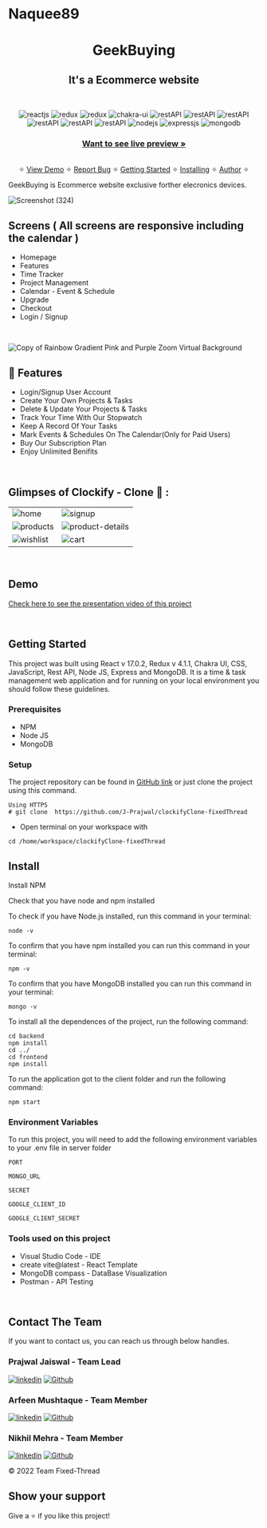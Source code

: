 # Naquee89



<h1 align="center">GeekBuying</h1> 

<h2 align="center">It's a Ecommerce website</h2>

<br />
<p align="center">
    <img src="https://img.shields.io/badge/React_(17.0.2)-20232A?style=for-the-badge&logo=react&logoColor=61DAFB" alt="reactjs" />
    <img src="https://img.shields.io/badge/Redux_(4.1.1)-593D88?style=for-the-badge&logo=redux&logoColor=white" alt="redux" />
    <img src="https://img.shields.io/badge/React_Router-CA4245?style=for-the-badge&logo=react-router&logoColor=white" alt="redux" />
    <img src="https://img.shields.io/badge/Chakra%20UI-3bc7bd?style=for-the-badge&logo=chakraui&logoColor=white" alt="chakra-ui"/>
    <img src="https://img.shields.io/badge/Rest_API-02303A?style=for-the-badge&logo=react-router&logoColor=white" alt="restAPI"/>
    <img src="https://img.shields.io/badge/npm-CB3837?style=for-the-badge&logo=npm&logoColor=white" alt="restAPI"/>
    <img src="https://img.shields.io/badge/Postman-FF6C37?style=for-the-badge&logo=Postman&logoColor=white" alt="restAPI"/>
    <img src="https://img.shields.io/badge/Vite-B73BFE?style=for-the-badge&logo=vite&logoColor=FFD62E" alt="restAPI"/>
    <img src="https://img.shields.io/badge/Heroku-430098?style=for-the-badge&logo=heroku&logoColor=white" alt="restAPI"/>
    <img src="https://img.shields.io/badge/Netlify-00C7B7?style=for-the-badge&logo=netlify&logoColor=white" alt="restAPI"/>
    <img src="https://img.shields.io/badge/Node.js-339933?style=for-the-badge&logo=nodedotjs&logoColor=white" alt="nodejs" />
    <img src="https://img.shields.io/badge/Express.js-000000?style=for-the-badge&logo=express&logoColor=white" alt="expressjs"/>
    <img src="https://img.shields.io/badge/MongoDB-4EA94B?style=for-the-badge&logo=mongodb&logoColor=white" alt="mongodb"/>
</p>


<h3 align="center"><a href="https://cute-shortbread-9d187d.netlify.app/"><strong>Want to see live preview »</strong></a></h3>


<p align="center"> 
    <br />&#10023;
    <a href="#Demo">View Demo</a>   &#10023;  
    <a href="https://github.com/J-Prajwal/clockifyClone-fixedThread/issues">Report Bug</a>    &#10023;
    <a href="#Getting-Started">Getting Started</a> &#10023; <a href="#Install">Installing</a> &#10023;    
    <a href="#Contact">Author</a> &#10023;
  </p>
  
 GeekBuying is Ecommerce website exclusive forther elecronics devices.
  
 
![Screenshot (324)](https://user-images.githubusercontent.com/100348982/191047973-7d659edf-164d-4378-8fd0-de2b56d7d757.png)


  ## Screens ( All screens are responsive including the calendar )
   - Homepage
   - Features
   - Time Tracker
   - Project Management
   - Calendar - Event & Schedule
   - Upgrade
   - Checkout
   - Login / Signup
   
   <br />

![Copy of Rainbow Gradient Pink and Purple Zoom Virtual Background](https://user-images.githubusercontent.com/98648448/187080274-65a8fbba-6649-4e9c-b091-b79bc22e2b43.jpg)

## 🚀 Features
- Login/Signup User Account
- Create Your Own Projects & Tasks
- Delete & Update Your Projects & Tasks
- Track Your Time With Our Stopwatch
- Keep A Record Of Your Tasks
- Mark Events & Schedules On The Calendar(Only for Paid Users)
- Buy Our Subscription Plan
- Enjoy Unlimited Benifits

<br />

## Glimpses of Clockify - Clone 🙈 :


<table>
  <tr>
    <td><img src="https://user-images.githubusercontent.com/98648448/187081084-431228e1-c84b-4e9e-9b81-c1fc84e365e7.jpg" alt="home" /></td>
    <td><img src="https://user-images.githubusercontent.com/98648448/187081184-118ed4ce-7beb-4817-a895-0ef5e0849a2f.jpg" alt="signup" /></td>
  </tr>
  <tr>
    <td><img src="https://user-images.githubusercontent.com/98648448/187081278-9567df85-a920-4eac-8829-de16e51635a8.jpg" alt="products" /></td>
    <td><img src="https://user-images.githubusercontent.com/98648448/187081431-97751f0d-ccc6-4a71-ad20-9ed33b3aeedf.jpg" alt="product-details" /></td>
  </tr>
  <tr>
    <td><img src="https://user-images.githubusercontent.com/98648448/187081539-0ff2c725-94ff-4957-9537-4093009f2e10.jpg" alt="wishlist" /></td>
    <td><img src="https://user-images.githubusercontent.com/98648448/187081705-d4f9a36b-055c-4833-8816-4e856162c8d3.jpg" alt="cart" /></td>
  </tr>
</table>

<br />

## Demo

[Check here to see the presentation video of this project](https://drive.google.com/file/d/1o6nQyCER_kjk7TDh5xZ2XzbbbjcYb0-9/view?usp=sharing)


<br/>

## Getting Started

This project was built using React v 17.0.2, Redux v 4.1.1, Chakra UI, CSS, JavaScript, Rest API, Node JS, Express and MongoDB. It is a time & task management web application and for running on your local environment you should follow these guidelines.


### Prerequisites

- NPM 
- Node JS
- MongoDB

### Setup


The project repository can be found in [GitHub link](https://github.com/J-Prajwal/clockifyClone-fixedThread) or just clone the project using this command. 


```
Using HTTPS
# git clone  https://github.com/J-Prajwal/clockifyClone-fixedThread
```

+ Open terminal on your workspace with

```
cd /home/workspace/clockifyClone-fixedThread
```


## Install

Install NPM

Check that you have node and npm installed

To check if you have Node.js installed, run this command in your terminal:


```
node -v
```

To confirm that you have npm installed you can run this command in your terminal:


```
npm -v
```

To confirm that you have MongoDB installed you can run this command in your terminal:


```
mongo -v
```


To install all the dependences of the project, run the following command:


```
cd backend
npm install
cd ../
cd frontend
npm install
```


To run the application got to the client folder and run the following command:

```
npm start
```

### Environment Variables

To run this project, you will need to add the following environment variables to your .env file in server folder

`PORT`

`MONGO_URL`

`SECRET`

 `GOOGLE_CLIENT_ID`

`GOOGLE_CLIENT_SECRET`


### Tools used on this project

- Visual Studio Code - IDE
- create vite@latest - React Template 
- MongoDB compass - DataBase Visualization
- Postman - API Testing

<br/>



## Contact The Team

If you want to contact us, you can reach us through below handles.

<h3>Prajwal Jaiswal - Team Lead</h3>

[![linkedin](https://img.shields.io/badge/LinkedIn-0077B5?style=for-the-badge&logo=linkedin&logoColor=white)](https://www.linkedin.com/in/prajwal-jaiswal-3772aa215/)
[![Github](https://img.shields.io/badge/GitHub-100000?style=for-the-badge&logo=github&logoColor=white)](https://github.com/J-Prajwal)

<h3>Arfeen Mushtaque - Team Member</h3>

[![linkedin](https://img.shields.io/badge/LinkedIn-0077B5?style=for-the-badge&logo=linkedin&logoColor=white)](https://www.linkedin.com/in/arfeen-mushtaque-7a5988225/)
[![Github](https://img.shields.io/badge/GitHub-100000?style=for-the-badge&logo=github&logoColor=white)](https://github.com/Arfeen98)

<h3>Nikhil Mehra - Team Member</h3>

[![linkedin](https://img.shields.io/badge/LinkedIn-0077B5?style=for-the-badge&logo=linkedin&logoColor=white)](https://www.linkedin.com/in/arfeen-mushtaque-7a5988225/)
[![Github](https://img.shields.io/badge/GitHub-100000?style=for-the-badge&logo=github&logoColor=white)](https://github.com/NikhilMehara)

© 2022 Team Fixed-Thread



## Show your support

Give a ⭐️ if you like this project!
